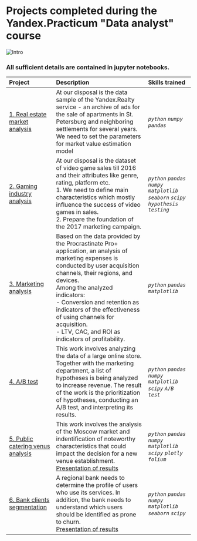 # Projects completed during the Yandex.Practicum "Data analyst" course 

![Intro](https://user-images.githubusercontent.com/130278462/233026715-b8ffb60a-8c73-45f0-9933-3c55961436f1.png)

### All sufficient details are contained in jupyter notebooks.

| Project | Description | Skills trained  |
| :---------------------- | :---------------------- | :---------------------- |
| [1. Real estate market analysis](https://github.com/AntonMiniazev/YaP_projects/tree/main/1.%20Real_estate_market_analysis) | At our disposal is the data sample of the Yandex.Realty service - an archive of ads for the sale of apartments in St. Petersburg and neighboring settlements for several years. We need to set the parameters for market value estimation model | *`python`* *`numpy`* *`pandas`* |
| [2. Gaming industry analysis](https://github.com/AntonMiniazev/YaP_projects/tree/main/2.%20Gaming_industry_analysis) | At our disposal is the dataset of video game sales till 2016 and their attributes like genre, rating, platform etc. <br> 1. We need to define main characteristics which mostly influence the success of video games in sales.<br> 2. Prepare the foundation of the 2017 marketing campaign. | *`python`* *`pandas`* *`numpy`* *`matplotlib`* *`seaborn`* *`scipy`* *`hypothesis testing`* |
| [3. Marketing analysis](https://github.com/AntonMiniazev/YaP_projects/tree/main/3.%20Marketing_analysis) | Based on the data provided by the Procrastinate Pro+ application, an analysis of marketing expenses is conducted by user acquisition channels, their regions, and devices.<br> Among the analyzed indicators:<br>- Conversion and retention as indicators of the effectiveness of using channels for acquisition.<br>- LTV, CAC, and ROI as indicators of profitability. | *`python`* *`pandas`* *`matplotlib`* |
| [4. A/B test](https://github.com/AntonMiniazev/YaP_projects/tree/main/4.%20AB%20test) | This work involves analyzing the data of a large online store. Together with the marketing department, a list of hypotheses is being analyzed to increase revenue. The result of the work is the prioritization of hypotheses, conducting an A/B test, and interpreting its results. | *`python`* *`pandas`* *`numpy`* *`matplotlib`* *`scipy`* *`A/B test`* |
| [5. Public catering venus analysis](https://github.com/AntonMiniazev/YaP_projects/tree/main/5.%20Public_catering_venus_analysis) | This work involves the analysis of the Moscow market and indentification of noteworthy characteristics that could impact the decision for a new venue establishment.<br> [Presentation of results](https://github.com/AntonMiniazev/YaP_projects/blob/main/5.%20Public_catering_venus_analysis/Venues_Presentation.pdf) | *`python`* *`pandas`* *`numpy`* *`matplotlib`* *`scipy`* *`plotly`* *`folium`* |
| [6. Bank clients segmentation](https://github.com/AntonMiniazev/YaP_projects/tree/main/6.%20Bank_clients_segmentation) | A regional bank needs to determine the profile of users who use its services. In addition, the bank needs to understand which users should be identified as prone to churn.<br> [Presentation of results](https://github.com/AntonMiniazev/YaP_projects/blob/main/6.%20Bank_clients_segmentation/Bank_clients_segmentation.pdf) | *`python`* *`pandas`* *`numpy`* *`matplotlib`* *`seaborn`* *`scipy`* |
